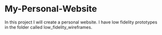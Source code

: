 # My-Personal-Website
In this project I will create a personal website. I have low fidelity prototypes in the folder called low_fidelity_wireframes. 
